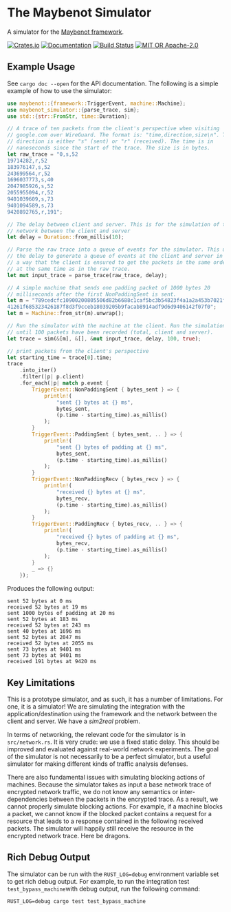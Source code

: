 # The Maybenot Simulator

A simulator for the [Maybenot
framework](https://github.com/maybenot-io/maybenot/).

[![Crates.io][crates-badge]][crates-url]
[![Documentation][docs-badge]][docs-url]
[![Build Status][tests-badge]][tests-url]
[![MIT OR Apache-2.0][license-badge]][license-url]

[crates-badge]: https://img.shields.io/crates/v/maybenot-simulator.svg
[crates-url]: https://crates.io/crates/maybenot-simulator
[docs-badge]: https://docs.rs/maybenot-simulator/badge.svg
[docs-url]: https://docs.rs/maybenot-simulator
[tests-badge]: https://github.com/maybenot-io/maybenot-simulator/actions/workflows/tests.yml/badge.svg
[tests-url]: https://github.com/maybenot-io/maybenot-simulator/actions
[license-badge]: https://img.shields.io/crates/l/maybenot-simulator
[license-url]: https://github.com/maybenot-io/maybenot-simulator/

## Example Usage
See `cargo doc --open` for the API documentation. The following is a simple
example of how to use the simulator:

```rust
use maybenot::{framework::TriggerEvent, machine::Machine};
use maybenot_simulator::{parse_trace, sim};
use std::{str::FromStr, time::Duration};

// A trace of ten packets from the client's perspective when visiting
// google.com over WireGuard. The format is: "time,direction,size\n". The
// direction is either "s" (sent) or "r" (received). The time is in
// nanoseconds since the start of the trace. The size is in bytes.
let raw_trace = "0,s,52
19714282,r,52
183976147,s,52
243699564,r,52
1696037773,s,40
2047985926,s,52
2055955094,r,52
9401039609,s,73
9401094589,s,73
9420892765,r,191";

// The delay between client and server. This is for the simulation of the
// network between the client and server
let delay = Duration::from_millis(10);

// Parse the raw trace into a queue of events for the simulator. This uses
// the delay to generate a queue of events at the client and server in such
// a way that the client is ensured to get the packets in the same order and
// at the same time as in the raw trace.
let mut input_trace = parse_trace(raw_trace, delay);

// A simple machine that sends one padding packet of 1000 bytes 20
// milliseconds after the first NonPaddingSent is sent.
let m = "789cedcfc10900200805506d82b6688c1caf5bc3b54823f4a1a2a453b7021ff8ff49\
41261f685323426187f8d3f9cceb18039205b9facab8914adf9d6d9406142f07f0";
let m = Machine::from_str(m).unwrap();

// Run the simulator with the machine at the client. Run the simulation up
// until 100 packets have been recorded (total, client and server).
let trace = sim(&[m], &[], &mut input_trace, delay, 100, true);

// print packets from the client's perspective
let starting_time = trace[0].time;
trace
    .into_iter()
    .filter(|p| p.client)
    .for_each(|p| match p.event {
        TriggerEvent::NonPaddingSent { bytes_sent } => {
            println!(
                "sent {} bytes at {} ms",
                bytes_sent,
                (p.time - starting_time).as_millis()
            );
        }
        TriggerEvent::PaddingSent { bytes_sent, .. } => {
            println!(
                "sent {} bytes of padding at {} ms",
                bytes_sent,
                (p.time - starting_time).as_millis()
            );
        }
        TriggerEvent::NonPaddingRecv { bytes_recv } => {
            println!(
                "received {} bytes at {} ms",
                bytes_recv,
                (p.time - starting_time).as_millis()
            );
        }
        TriggerEvent::PaddingRecv { bytes_recv, .. } => {
            println!(
                "received {} bytes of padding at {} ms",
                bytes_recv,
                (p.time - starting_time).as_millis()
            );
        }
        _ => {}
    });
```

Produces the following output:

```
sent 52 bytes at 0 ms
received 52 bytes at 19 ms
sent 1000 bytes of padding at 20 ms
sent 52 bytes at 183 ms
received 52 bytes at 243 ms
sent 40 bytes at 1696 ms
sent 52 bytes at 2047 ms
received 52 bytes at 2055 ms
sent 73 bytes at 9401 ms
sent 73 bytes at 9401 ms
received 191 bytes at 9420 ms
```

## Key Limitations
This is a prototype simulator, and as such, it has a number of limitations. For
one, it is a simulator! We are simulating the integration with the
application/destination using the framework and the network between the client
and server. We have a *sim2real* problem.

In terms of networking, the relevant code for the simulator is in
`src/network.rs`. It is very crude: we use a fixed static delay. This should be
improved and evaluated against real-world network experiments. The goal of the
simulator is not necessarily to be a perfect simulator, but a useful simulator
for making different kinds of traffic analysis defenses.

There are also fundamental issues with simulating blocking actions of machines.
Because the simulator takes as input a base network trace of encrypted network
traffic, we do not know any semantics or inter-dependencies between the packets
in the encrypted trace. As a result, we cannot properly simulate blocking
actions. For example, if a machine blocks a packet, we cannot know if the
blocked packet contains a request for a resource that leads to a response
contained in the following received packets. The simulator will happily still
receive the resource in the encrypted network trace. Here be dragons.

## Rich Debug Output
The simulator can be run with the `RUST_LOG=debug` environment variable set to
get rich debug output. For example, to run the integration test
`test_bypass_machine`with debug output, run the following command:

```
RUST_LOG=debug cargo test test_bypass_machine
```